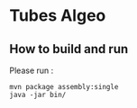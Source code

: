 # Tubes Algeo

## How to build and run
Please run :
```shell
mvn package assembly:single
java -jar bin/
```